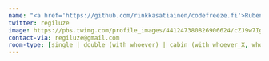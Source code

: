 ```yaml
---
name: "<a href='https://github.com/rinkkasatiainen/codefreeze.fi'>Ruben Eguiluz</a>"
twitter: regiluze
image: https://pbs.twimg.com/profile_images/441247380826906624/cZJ9w7Ig_400x400.jpeg
contact-via: regiluze@gmail.com
room-type: [single | double (with whoever) | cabin (with whoever_X, whoever_Y & whoever_Z) ]
---
```


